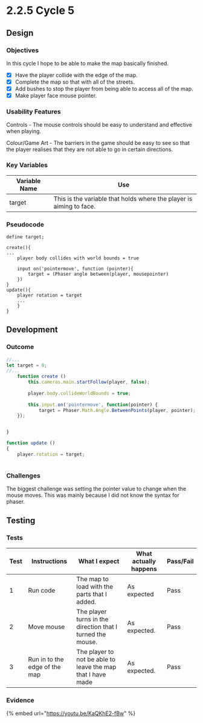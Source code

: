 # 2.2.5 Cycle 5

## Design

### Objectives

In this cycle I hope to be able to make the map basically finished.

* [x] Have the player collide with the edge of the map.
* [x] Complete the map so that with all of the streets.
* [x] Add bushes to stop the player from being able to access all of the map.
* [x] Make player face mouse pointer.

### Usability Features

Controls - The mouse controls should be easy to understand and effective when playing.

Colour/Game Art - The barriers in the game should be easy to see so that the player realises that they are not able to go in certain directions.&#x20;

### Key Variables

| Variable Name | Use                                                                 |
| ------------- | ------------------------------------------------------------------- |
| target        | This is the variable that holds where the player is aiming to face. |

### Pseudocode

```
define target;

create(){
... 
    player body collides with world bounds = true
    
    input on('pointermove', function (pointer){
        target = (Phaser angle between(player, mousepointer)
    })
}
update(){
    player rotation = target
    ...
    } 
}
```

## Development

### Outcome

```javascript
//...
let target = 0;
//...
    function create ()
        this.cameras.main.startFollow(player, false);
    
        player.body.collideWorldBounds = true;
    
        this.input.on('pointermove', function(pointer) {
            target = Phaser.Math.Angle.BetweenPoints(player, pointer);
    });


}

function update ()
{
    player.rotation = target;
    
```

### Challenges

The biggest challenge was setting the pointer value to change when the mouse moves. This was mainly because I did not know the syntax for phaser.

## Testing

### Tests

| Test | Instructions                  | What I expect                                               | What actually happens | Pass/Fail |
| ---- | ----------------------------- | ----------------------------------------------------------- | --------------------- | --------- |
| 1    | Run code                      | The map to load with the parts that I added.                | As expected           | Pass      |
| 2    | Move mouse                    | The player turns in the direction that I turned the mouse.  | As expected.          | Pass      |
| 3    | Run in to the edge of the map | The player to not be able to leave the map that I have made | As expected.          | Pass      |

### Evidence

{% embed url="https://youtu.be/KaQKhE2-fBw" %}
